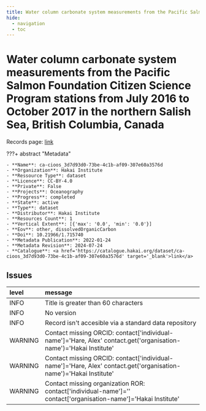 ```yaml
---
title: Water column carbonate system measurements from the Pacific Salmon Foundation Citizen Science Program stations from July 2016 to October 2017 in the northern Salish Sea, British Columbia, Canada
hide:
  - navigation
  - toc
---
```


# Water column carbonate system measurements from the Pacific Salmon Foundation Citizen Science Program stations from July 2016 to October 2017 in the northern Salish Sea, British Columbia, Canada

Records page: <a href='https://catalogue.hakai.org/dataset/ca-cioos_3d7d93d0-73be-4c1b-af09-307e60a3576d' target='_blank'>link</a>

???+ abstract "Metadata"

    - **Name**: ca-cioos_3d7d93d0-73be-4c1b-af09-307e60a3576d 
    - **Organization**: Hakai Institute 
    - **Ressource Type**: dataset 
    - **Licence**: CC-BY-4.0 
    - **Private**: False 
    - **Projects**: Oceanography 
    - **Progress**: completed 
    - **State**: active 
    - **Type**: dataset 
    - **Distributor**: Hakai Institute 
    - **Resources Count**: 1 
    - **Vertical Extent**: [{'max': '0.0', 'min': '0.0'}] 
    - **Eov**: other, dissolvedOrganicCarbon 
    - **Doi**: 10.21966/1.715740 
    - **Metadata Publication**: 2022-01-24 
    - **Metadata Revision**: 2024-07-24 
    - **Catalogue**: <a href='https://catalogue.hakai.org/dataset/ca-cioos_3d7d93d0-73be-4c1b-af09-307e60a3576d' target='_blank'>link</a> 

<div id='map'></div>




## Issues
| level   | message                                                                                                           |
|:--------|:------------------------------------------------------------------------------------------------------------------|
| INFO    | Title is greater than 60 characters                                                                               |
| INFO    | No version                                                                                                        |
| INFO    | Record isn't accesible via a standard data repository                                                             |
| WARNING | Contact missing ORCID: contact['individual-name']='Hare, Alex' contact.get('organisation-name')='Hakai Institute' |
| WARNING | Contact missing ORCID: contact['individual-name']='Hare, Alex' contact.get('organisation-name')='Hakai Institute' |
| WARNING | Contact missing organization ROR:  contact['individual-name']='' contact['organisation-name']='Hakai Institute'   |


<script>
   document.addEventListener("DOMContentLoaded", function() {
    var map = L.map('map').setView([51.505, -125.09], 5);
    L.tileLayer('https://tile.openstreetmap.org/{z}/{x}/{y}.png', {
        maxZoom: 19,
        attribution: '&copy; <a href="http://www.openstreetmap.org/copyright">OpenStreetMap</a>'
    }).addTo(map);
    var geojsonFeature = {
        "type": "Feature",
        "properties": {
            "name" : "Water column carbonate system measurements from the Pacific Salmon Foundation Citizen Science Program stations from July 2016 to October 2017 in the northern Salish Sea, British Columbia, Canada"
        },
        "geometry": {'type': 'Polygon', 'coordinates': [[[-125.35968411, 49.4351949], [-124.37299598, 49.4351949], [-124.37299598, 50.10196506], [-125.35968411, 50.10196506], [-125.35968411, 49.4351949]]]}
    }
    L.geoJSON(geojsonFeature).addTo(map);
   })
</script>